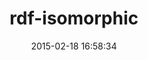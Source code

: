 ---
layout: post
title:  "rdf-isomorphic"
repo:   "bhuga/RDF-Isomorphic"
date:   2015-02-18 16:58:34
gemurl: http://ruby-rdf.github.com/rdf-isomorphic
---